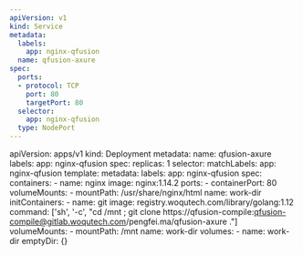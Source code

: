 ```yaml
---
apiVersion: v1
kind: Service
metadata:
  labels:
    app: nginx-qfusion
  name: qfusion-axure
spec:
  ports:
  - protocol: TCP
    port: 80
    targetPort: 80
  selector:
    app: nginx-qfusion
  type: NodePort
---
```

apiVersion: apps/v1
kind: Deployment
metadata:
  name: qfusion-axure
  labels:
    app: nginx-qfusion
spec:
  replicas: 1
  selector:
    matchLabels:
      app: nginx-qfusion
  template:
    metadata:
      labels:
        app: nginx-qfusion
    spec:
      containers:
      - name: nginx
        image: nginx:1.14.2
        ports:
        - containerPort: 80
        volumeMounts:
        - mountPath: /usr/share/nginx/html
          name: work-dir
      initContainers:
      - name: git
        image: registry.woqutech.com/library/golang:1.12
        command: ['sh', '-c', "cd /mnt ; git clone https://qfusion-compile:qfusion-compile@gitlab.woqutech.com/pengfei.ma/qfusion-axure ."]
        volumeMounts:
        - mountPath: /mnt
          name: work-dir
      volumes:
      - name: work-dir
        emptyDir: {}
